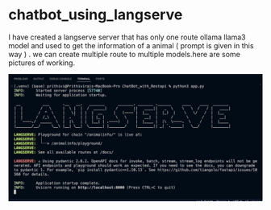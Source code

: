 # chatbot_using_langserve

I have created a langserve server that has only one route ollama llama3 model and used to get the information of a animal ( prompt is given in this way ) . we can create multiple route to multiple models.here are some pictures of working.

![Alt text](https://github.com/Prithiviraj25/chatbot_using_langserve/blob/main/server%20screenshot.png)
